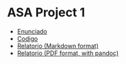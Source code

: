 # ASA Project 1

- [Enunciado](https://github.com/Dacops/ASA/blob/main/Projeto1/p1.pdf)
- [Codigo](https://github.com/Dacops/ASA/blob/main/Projeto1/proj.cpp)
- [Relatorio (Markdown format)](https://github.com/Dacops/ASA/blob/main/Projeto1/relatorio.md)
- [Relatorio (PDF format, with pandoc)](https://github.com/Dacops/ASA/blob/main/Projeto1/relatorio.pdf)
